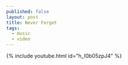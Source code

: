 ```yaml
---
published: false
layout: post
title: Never Forget
tags:
  - music
  - video
---
```

{% include youtube.html id="h_I0b05zpJ4" %}